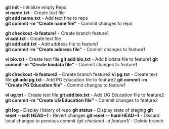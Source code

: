 **git init** - initialize empty Repo     
**vi name.txt** - Create text file    
**git add name.txt** - Add text fine to repo   
**git commit -m "Create name file"** - Commit changes to repo    

**git checkout -b feature1** - Create branch feature1   
**vi add.txt** - Create text file  
**git add add.txt** - Add address file to feature1  
**git commit -m "Create address file"** - Commit changes to feature1

**vi bio.txt** - Create text file
**git add bio.txt** - Add biodata file to feature1
**git commit -m "Create biodata file"** - Commit changes to feature1

**git checkout -b feature2** - Create branch feature2
**vi pg.txt** - Create text file
**git add pg.txt** - Add PG Education file to feature2
**git commit -m "Create PG Education file"** - Commit changes to feature1

**vi ug.txt** - Create text file
**git add bio.txt** - Add UG Education file to feature2
**git commit -m "Create UG Education file"** - Commit changes to feature2

**git log** - Display History of repo
**git status** - Display state of staging
**git reset --soft HEAD~1**  - Revert changes
**git reset -- hard HEAD~1** - Discard local changes to previous commit
/*git checkout -d feature1*/ - Delete branch
